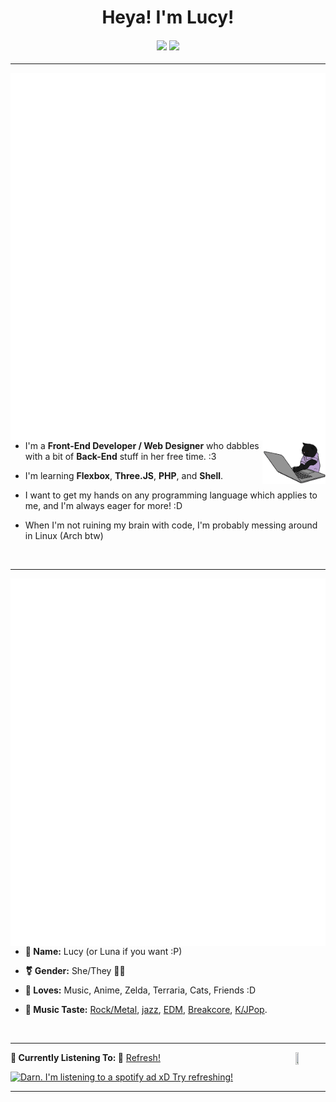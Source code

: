 <div align="center">

<h1> Heya! I'm Lucy!</h1>

#### [<img src="https://img.shields.io/badge/Buy%20Me%20A%20Coffee!%20%E2%98%95%20-%239146FF.svg?&style=for-the-badge">](https://www.buymeacoffee.com/lusife) [<img src="https://img.shields.io/badge/My%20Website!%20-%239146FF.svg?&style=for-the-badge">](https://lu-sife.github.io)

</div>

---

<div>

<img src="https://raw.githubusercontent.com/LU-SIFE/github-stats/master/generated/languages.svg#gh-dark-mode-only" align="left">

<img src="https://raw.githubusercontent.com/LU-SIFE/github-stats/master/generated/languages.svg#gh-light-mode-only" align="left">

<img src="https://github.com/LU-SIFE/LU-SIFE/blob/main/tapcat.gif?raw=true" align="right" width="20%" height="20%">

- I'm a <b>Front-End Developer / Web Designer</b> who dabbles with a bit of <b>Back-End</b> stuff in her free time. :3

- I'm learning <b>Flexbox</b>, <b>Three.JS</b>, <b>PHP</b>, and <b>Shell</b>.

- I want to get my hands on any programming language which applies to me, and I'm always eager for more! :D

- When I'm not ruining my brain with code, I'm probably messing around in Linux (Arch btw)
</div><br>

---

<div>
<img src="https://raw.githubusercontent.com/LU-SIFE/github-stats/master/generated/overview.svg#gh-dark-mode-only" align="right">

<img src="https://raw.githubusercontent.com/LU-SIFE/github-stats/master/generated/overview.svg#gh-light-mode-only" align="right">


- <b>📃 Name:</b> Lucy (or Luna if you want :P)

- <b>⚧️ Gender:</b> She/They 🏳️‍⚧️

- <b>💖 Loves:</b> Music, Anime, Zelda, Terraria, Cats, Friends :D

- <b>🎸 Music Taste:</b> <a href="https://open.spotify.com/album/3IaQ0DQMIXMShbMDNepeTK?si=SZrS25zpQxCCeHM4-ttBRw">Rock/Metal</a>, <a href="https://open.spotify.com/artist/62GoYifV4njTdvS8lD2yYT?si=0SnwdoAhQUKwGfwS2G9Jjw">jazz</a>, <a href="https://open.spotify.com/artist/49yTs5PHrOjyslAqSF2iCG?si=DcZv66h5QmOXgF11Tvnu2A">EDM</a>, <a href="https://open.spotify.com/artist/30F64wQIHvLiFTGaNZ73nU?si=D46PKhJ4T7uA3-d68qsYew">Breakcore</a>, <a href="https://open.spotify.com/artist/25b7eSZD64Sm8ReHZ1WDc7?si=oX9ia1dVSOqAyEsT507U_A">K/JPop</a>.
</div><br>

---

<div align="left">

<img src="https://github.com/LU-SIFE/LU-SIFE/blob/main/cat.gif?raw=true" width="9.5%" height="8.5%" align="right">

<b>🎵 Currently Listening To: 🎵</b>  [Refresh!](https://github.com/LU-SIFE)<br>

[![Darn. I'm listening to a spotify ad xD Try refreshing!](https://spotify-github-profile.vercel.app/api/view?uid=2lckj8cqkajywo3nqxx6rlbgc&cover_image=true&theme=natemoo-re&show_offline=false&bar_color=53b14f&bar_color_cover=true)](https://spotify-github-profile.vercel.app/api/view?uid=2lckj8cqkajywo3nqxx6rlbgc&redirect=true)
</div>

---
